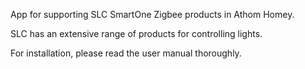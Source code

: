 App for supporting SLC SmartOne Zigbee products in Athom Homey.

SLC has an extensive range of products for controlling lights.  

For installation, please read the user manual thoroughly.
